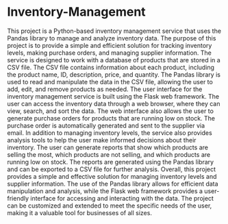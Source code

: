 # Inventory-Management
This project is a Python-based inventory management service that uses the Pandas library to manage and analyze inventory data. The purpose of this project is to provide a simple and efficient solution for tracking inventory levels, making purchase orders, and managing supplier information.
The service is designed to work with a database of products that are stored in a CSV file. The CSV file contains information about each product, including the product name, ID, description, price, and quantity. The Pandas library is used to read and manipulate the data in the CSV file, allowing the user to add, edit, and remove products as needed.
The user interface for the inventory management service is built using the Flask web framework. The user can access the inventory data through a web browser, where they can view, search, and sort the data. The web interface also allows the user to generate purchase orders for products that are running low on stock. The purchase order is automatically generated and sent to the supplier via email.
In addition to managing inventory levels, the service also provides analysis tools to help the user make informed decisions about their inventory. The user can generate reports that show which products are selling the most, which products are not selling, and which products are running low on stock. The reports are generated using the Pandas library and can be exported to a CSV file for further analysis.
Overall, this project provides a simple and effective solution for managing inventory levels and supplier information. The use of the Pandas library allows for efficient data manipulation and analysis, while the Flask web framework provides a user-friendly interface for accessing and interacting with the data. The project can be customized and extended to meet the specific needs of the user, making it a valuable tool for businesses of all sizes.
